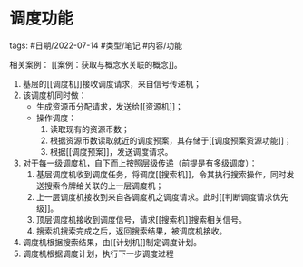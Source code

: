 # 调度功能

tags: #日期/2022-07-14 #类型/笔记 #内容/功能 

相关案例： [[案例：获取与概念水关联的概念]]。

1. 基层的[[调度机]]接收调度请求，来自信号传递机；
2. 该调度机同时做：
	- 生成资源币分配请求，发送给[[资源机]]；
	- 操作调度：
		1. 读取现有的资源币数；
		2. 根据资源币数读取就近的调度预案，其存储于[[调度预案资源功能]]；
		3. 根据[[调度预案]]，发送调度请求。
4. 对于每一级调度机，自下而上按照层级传递（前提是有多级调度）：
	1. 基层调度机收到调度任务，将调度[[搜索机]]，令其执行搜索操作，同时发送搜索令牌给关联的上一层调度机；
	2. 上一层调度机接收到来自各调度机之调度请求。此时[[判断调度请求优先级]]。
	3. 顶层调度机接收到调度信号，请求[[搜索机]]搜索相关信号。
	4. 搜索机搜索完成之后，返回搜索结果，被调度机接收。
2. 调度机根据搜索结果，由[[计划机]]制定调度计划。
3. 调度机根据调度计划，执行下一步调度过程

